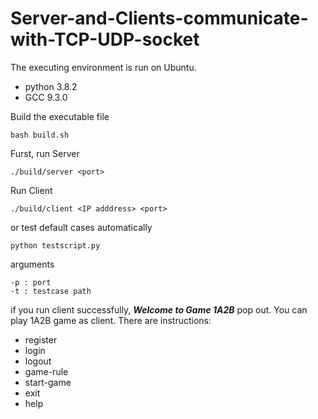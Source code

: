 # Server-and-Clients-communicate-with-TCP-UDP-socket
The executing environment is run on Ubuntu.
* python 3.8.2
* GCC 9.3.0

Build the executable file

```
bash build.sh
```

Furst, run Server

```
./build/server <port>
```

Run Client

```
./build/client <IP adddress> <port>
```

or test default cases automatically

```
python testscript.py
```

arguments
```
-p : port
-t : testcase path
```

if you run client successfully, *****Welcome to Game 1A2B***** pop out.
You can play 1A2B game as client.
There are instructions:
* register <username> <email> <password>
* login <username> <password>
* logout
* game-rule
* start-game
* exit
* help
